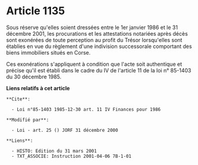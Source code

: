 # Article 1135

Sous réserve qu'elles soient dressées entre le 1er janvier 1986 et le 31 décembre 2001, les procurations et les attestations
notariées après décès sont exonérées de toute perception au profit du Trésor lorsqu'elles sont établies en vue du règlement
d'une indivision successorale comportant des biens immobiliers situés en Corse.

Ces exonérations s'appliquent à condition que l'acte soit authentique et précise qu'il est établi dans le cadre du IV de
l'article 11 de la loi n° 85-1403 du 30 décembre 1985.

**Liens relatifs à cet article**

	**Cite**:

	  - Loi n°85-1403 1985-12-30 art. 11 IV Finances pour 1986

	**Modifié par**:

	  - Loi - art. 25 () JORF 31 décembre 2000

	**Liens**:

	  - HISTO: Edition du 31 mars 2001
	  - TXT_ASSOCIE: Instruction 2001-04-06 7B-1-01
